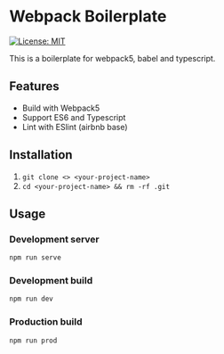 # Webpack Boilerplate

[![License: MIT](https://img.shields.io/badge/License-MIT-blue.svg)](https://opensource.org/licenses/MIT)

 This is a boilerplate for webpack5, babel and typescript.  

## Features
* Build with Webpack5
* Support ES6 and Typescript
* Lint with ESlint (airbnb base)

## Installation

1. `git clone <> <your-project-name>`
2. `cd <your-project-name> && rm -rf .git`

## Usage

### Development server

```bash
npm run serve
```

### Development build

```bash
npm run dev
```

### Production build

```bash
npm run prod
```

